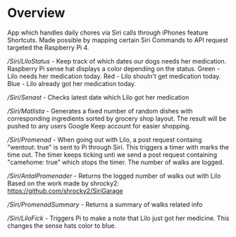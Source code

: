 # Overview
App which handles daily chores via Siri calls through iPhones feature Shortcuts. Made possible by mapping certain Siri Commands to API request targeted the Raspberry Pi 4.

*/Siri/LiloStatus* - Keep track of which dates our dogs needs her medication. Raspberry Pi sense hat displays a color depending on the status. Green - Lilo needs her medication today. Red - Lilo shouln't get medication today. Blue - Lilo already got her medication today.

*/Siri/Senast* - Checks latest date which Lilo got her medication

*/Siri/Matlista* - Generates a fixed number of random dishes with corresponding ingredients sorted by grocery shop layout. The result will be pushed to any users Google Keep account for easier shopping. 

*/Siri/Promenad* - When going out with Lilo, a post request containg "wentout: true" is sent to Pi through Siri. This triggers a timer with marks the time out. The timer keeps ticking unti we send a post request containing "camehome: true" which stops the timer. The number of walks are logged.

*/Siri/AntalPromenader* - Returns the logged number of walks out with Lilo
Based on the work made by shrocky2: https://github.com/shrocky2/SiriGarage

*/Siri/PromenadSummary* - Returns a summary of walks related info

*/Siri/LiloFick* - Triggers Pi to make a note that Lilo just got her medicine. This changes the sense hats color to blue.

